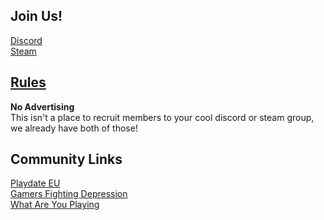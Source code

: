 ## Join Us!

[Discord](https://discord.gg/playdate)  
[Steam](http://steamcommunity.com/groups/joinplaydate)

## [Rules](/r/Playdate/about/rules/)

**No Advertising**  
This isn't a place to recruit members to your cool discord or steam group, we already have both of those!

## Community Links

[Playdate EU](/r/playdateEU)  
[Gamers Fighting Depression](/r/GFD)  
[What Are You Playing](/r/WhatAreYouPlaying)

[](#/RES_SR_Config/NightModeCompatible)